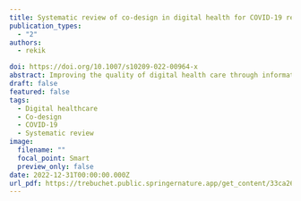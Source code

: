 ```yaml
---
title: Systematic review of co-design in digital health for COVID-19 research
publication_types:
  - "2"
authors:
  - rekik

doi: https://doi.org/10.1007/s10209-022-00964-x
abstract: Improving the quality of digital health care through information and communication technology can mainly contribute to the clinical, social, financial, and economic systems’ success, especially during the COVID-19 pandemic period. The co-design approach, which unleashes the end-user power, can contribute actively in improving the healthcare systems. It deals with understanding the user's behaviors, requirements, and motivations through observation, inspection, task analysis, and feedback techniques. Consequently, both the co-design and digital technologies might empower the management of patients’ health and that of their families. The research strategy is based on a systematic literature review and meta-analysis to summarize how the co-design methodologies handled the existing technology-based health systems for their improvement. Based on the findings, we establish the following hypotheses (i) A user-centered methodology for service implementation might offer a promising tool to enhance the quality of healthcare services before they are launched; (ii) Several limitations can affect the co-design approach in digital health, such as a bias for a patients’ group. Efforts have been made to reduce this risk by identifying bias at an early stage, or different groups should be included in the test phase, for example; (iii) Use decision-making devices that handle technologies for patient and clinical healthcare solutions.
draft: false
featured: false
tags:
  - Digital healthcare
  - Co-design
  - COVID-19
  - Systematic review
image:
  filename: ""
  focal_point: Smart
  preview_only: false
date: 2022-12-31T00:00:00.000Z
url_pdf: https://trebuchet.public.springernature.app/get_content/33ca26c8-1859-479a-8ca5-b3784d2aabf2
---
```


